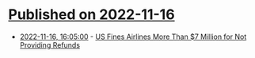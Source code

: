 # [Published on 2022-11-16](index.md)

* [2022-11-16, 16:05:00](https://news.slashdot.org/story/22/11/16/162247/us-fines-airlines-more-than-7-million-for-not-providing-refunds?utm_source=rss1.0mainlinkanon&utm_medium=feed) - [US Fines Airlines More Than $7 Million for Not Providing Refunds](https://news.slashdot.org/story/22/11/16/162247/us-fines-airlines-more-than-7-million-for-not-providing-refunds?utm_source=rss1.0mainlinkanon&utm_medium=feed)

